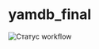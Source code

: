 # yamdb_final
![Статус workflow](https://github.com/yanastasya/yamdb_final/actions/workflows/yamdb_workflow.yml/badge.svg)